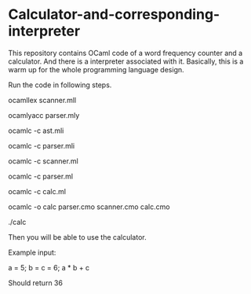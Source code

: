 # Calculator-and-corresponding-interpreter
This repository contains OCaml code of a word frequency counter and a calculator. And there is a interpreter associated with it. Basically, this is a warm up for the whole programming language design.

Run the code in following steps.

ocamllex scanner.mll 

ocamlyacc parser.mly 

ocamlc -c ast.mli

ocamlc -c parser.mli 

ocamlc -c scanner.ml

ocamlc -c parser.ml

ocamlc -c calc.ml 

ocamlc -o calc parser.cmo scanner.cmo calc.cmo

./calc

Then you will be able to use the calculator.

Example input:

a = 5; b = c = 6; a * b + c

Should return 36
